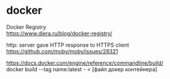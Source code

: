 # docker

Docker Registry</br>
https://www.diera.ru/blog/docker-registry/</br>

http: server gave HTTP response to HTTPS client</br>
https://github.com/moby/moby/issues/28321</br>

https://docs.docker.com/engine/reference/commandline/build/</br>
docker build --tag name:latest - < [файл докер контейнера]</br>
